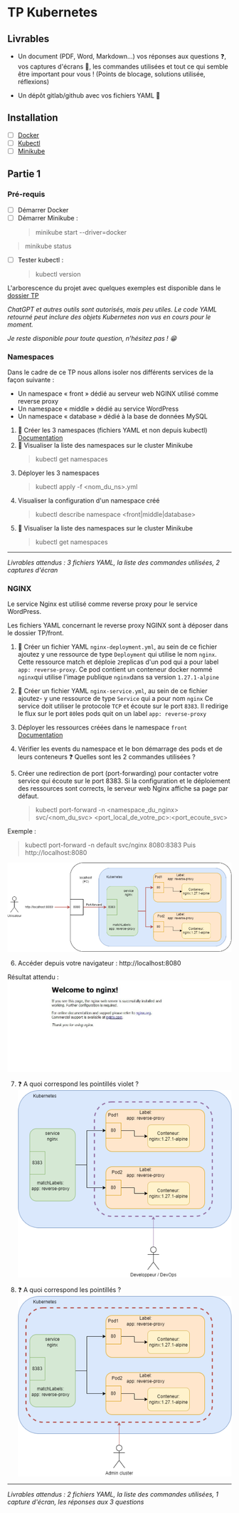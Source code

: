 # TP Kubernetes

## Livrables

- Un document (PDF, Word, Markdown...) vos réponses aux questions ❓, vos captures d'écrans 📸, les commandes utilisées et tout ce qui semble être important pour vous ! (Points de blocage, solutions utilisée, réflexions)

- Un dépôt gitlab/github avec vos fichiers YAML 📄

## Installation

- [ ] [Docker](https://docs.docker.com/desktop/)
- [ ] [Kubectl](https://kubernetes.io/docs/tasks/tools/#kubectl)
- [ ] [Minikube](https://minikube.sigs.k8s.io/docs/start/?arch=%2Flinux%2Fx86-64%2Fstable%2Fbinary+download)

## Partie 1

### Pré-requis

- [ ] Démarrer Docker
- [ ] Démarrer Minikube :
  > minikube start --driver=docker

> minikube status

- [ ] Tester kubectl :
  > kubectl version

L'arborescence du projet avec quelques exemples est disponible dans le [dossier TP](https://gitlab.com/aurelienburet1/kubernetes/-/tree/main/TP?ref_type=heads)

_ChatGPT et autres outils sont autorisés, mais peu utiles. Le code YAML retourné peut inclure des objets Kubernetes non vus en cours pour le moment._

_Je reste disponible pour toute question, n’hésitez pas ! 😁_

### Namespaces

Dans le cadre de ce TP nous allons isoler nos différents services de la façon suivante :

- Un namespace « front » dédié au serveur web NGINX utilisé comme reverse proxy
- Un namespace « middle » dédié au service WordPress
- Un namespace « database » dédié à la base de données MySQL

1. 📄 Créer les 3 namespaces (fichiers YAML et non depuis kubectl) [Documentation](https://kubernetes.io/docs/tasks/administer-cluster/namespaces/#creating-a-new-namespace)
2. 📸 Visualiser la liste des namespaces sur le cluster Minikube
   > kubectl get namespaces
3. Déployer les 3 namespaces
   > kubectl apply -f <nom_du_ns>.yml
4. Visualiser la configuration d'un namespace créé
   > kubectl describe namespace <front|middle|database>
5. 📸 Visualiser la liste des namespaces sur le cluster Minikube
   > kubectl get namespaces

---

_Livrables attendus : 3 fichiers YAML, la liste des commandes utilisées, 2 captures d'écran_

### NGINX

Le service Nginx est utilisé comme reverse proxy pour le service WordPress.

Les fichiers YAML concernant le reverse proxy NGINX sont à déposer dans le dossier TP/front.

1. 📄 Créer un fichier YAML `nginx-deployment.yml`, au sein de ce fichier ajoutez y une ressource de type `Deployment` qui utilise le nom `nginx`.
   Cette ressource match et déploie `2`replicas d'un pod qui a pour label `app: reverse-proxy`.
   Ce pod contient un conteneur docker nommé `nginx`qui utilise l'image publique `nginx`dans sa version `1.27.1-alpine`

2. 📄 Créer un fichier YAML `nginx-service.yml`, au sein de ce fichier ajoutez- y une ressource de type `Service` qui a pour nom `nginx`
   Ce service doit utiliser le protocole `TCP`
   et écoute sur le port `8383`. Il redirige le flux sur le port `80`les pods quit on un label `app: reverse-proxy`

3. Déployer les ressources créées dans le namespace `front` [Documentation](https://cloud.google.com/blog/products/containers-kubernetes/kubernetes-best-practices-organizing-with-namespaces?hl=en#:~:text=Creating%20Resources%20in%20the%20Namespace)

4. Vérifier les events du namespace et le bon démarrage des pods et de leurs conteneurs
   ❓ Quelles sont les 2 commandes utilisées ?

5. Créer une redirection de port (port-forwarding) pour contacter votre service qui écoute sur le port 8383. Si la configuration et le déploiement des ressources sont corrects, le serveur web Nginx affiche sa page par défaut.
   > kubectl port-forward -n <namespace_du_nginx> svc/<nom_du_svc> <port_local_de_votre_pc>:<port_ecoute_svc>

Exemple :

> kubectl port-forward -n default svc/nginx 8080:8383
> Puis http://localhost:8080

![schema explicatif](img/partie1-flux.png)

6. Accéder depuis votre navigateur : http://localhost:8080

Résultat attendu :
![resultat attendu](img/partie1-resultat-attendu.jpg)

7. ❓ A quoi correspond les pointillés violet ?
   ![question 7](img/partie1-question7.png)

8. ❓ A quoi correspond les pointillés ?
   ![question 8](img/partie1-question8.png)

---

_Livrables attendus : 2 fichiers YAML, la liste des commandes utilisées, 1 capture d'écran, les réponses aux 3 questions_
